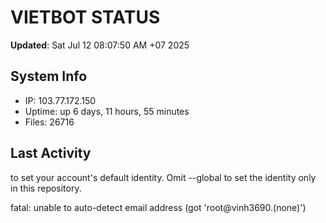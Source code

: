 # VIETBOT STATUS
**Updated**: Sat Jul 12 08:07:50 AM +07 2025

## System Info
- IP: 103.77.172.150
- Uptime: up 6 days, 11 hours, 55 minutes
- Files: 26716

## Last Activity

to set your account's default identity.
Omit --global to set the identity only in this repository.

fatal: unable to auto-detect email address (got 'root@vinh3690.(none)')
